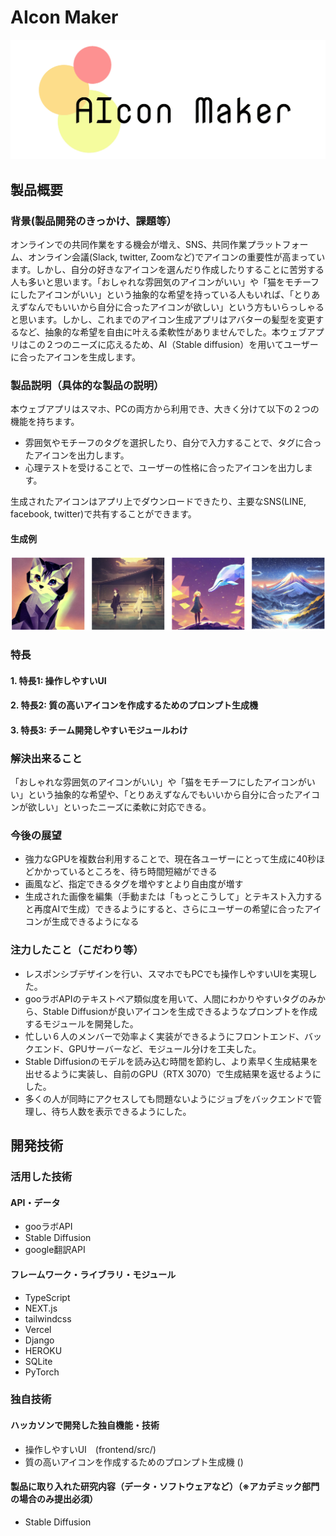 # AIcon Maker

[![IMAGE ALT TEXT HERE](cover_photo.png)](https://www.youtube.com/watch?v=A0VUN_eU3yg)

## 製品概要
### 背景(製品開発のきっかけ、課題等）
オンラインでの共同作業をする機会が増え、SNS、共同作業プラットフォーム、オンライン会議(Slack, twitter, Zoomなど)でアイコンの重要性が高まっています。しかし、自分の好きなアイコンを選んだり作成したりすることに苦労する人も多いと思います。「おしゃれな雰囲気のアイコンがいい」や「猫をモチーフにしたアイコンがいい」という抽象的な希望を持っている人もいれば、「とりあえずなんでもいいから自分に合ったアイコンが欲しい」という方もいらっしゃると思います。しかし、これまでのアイコン生成アプリはアバターの髪型を変更するなど、抽象的な希望を自由に叶える柔軟性がありませんでした。本ウェブアプリはこの２つのニーズに応えるため、AI（Stable diffusion）を用いてユーザーに合ったアイコンを生成します。
### 製品説明（具体的な製品の説明）
本ウェブアプリはスマホ、PCの両方から利用でき、大きく分けて以下の２つの機能を持ちます。
* 雰囲気やモチーフのタグを選択したり、自分で入力することで、タグに合ったアイコンを出力します。
* 心理テストを受けることで、ユーザーの性格に合ったアイコンを出力します。

生成されたアイコンはアプリ上でダウンロードできたり、主要なSNS(LINE, facebook, twitter)で共有することができます。

#### 生成例
![IMAGE ALT TEXT HERE](examples.png)



### 特長
#### 1. 特長1: 操作しやすいUI
#### 2. 特長2: 質の高いアイコンを作成するためのプロンプト生成機
#### 3. 特長3: チーム開発しやすいモジュールわけ

### 解決出来ること
「おしゃれな雰囲気のアイコンがいい」や「猫をモチーフにしたアイコンがいい」という抽象的な希望や、「とりあえずなんでもいいから自分に合ったアイコンが欲しい」といったニーズに柔軟に対応できる。

### 今後の展望
* 強力なGPUを複数台利用することで、現在各ユーザーにとって生成に40秒ほどかかっているところを、待ち時間短縮ができる
* 画風など、指定できるタグを増やすとより自由度が増す
* 生成された画像を編集（手動または「もっとこうして」とテキスト入力すると再度AIで生成）できるようにすると、さらにユーザーの希望に合ったアイコンが生成できるようになる

### 注力したこと（こだわり等）
* レスポンシブデザインを行い、スマホでもPCでも操作しやすいUIを実現した。
* gooラボAPIのテキストペア類似度を用いて、人間にわかりやすいタグのみから、Stable Diffusionが良いアイコンを生成できるようなプロンプトを作成するモジュールを開発した。
* 忙しい６人のメンバーで効率よく実装ができるようにフロントエンド、バックエンド、GPUサーバーなど、モジュール分けを工夫した。
* Stable Diffusionのモデルを読み込む時間を節約し、より素早く生成結果を出せるように実装し、自前のGPU（RTX 3070）で生成結果を返せるようにした。
* 多くの人が同時にアクセスしても問題ないようにジョブをバックエンドで管理し、待ち人数を表示できるようにした。

## 開発技術
### 活用した技術
#### API・データ
* gooラボAPI
* Stable Diffusion
* google翻訳API

#### フレームワーク・ライブラリ・モジュール
* TypeScript
* NEXT.js
* tailwindcss
* Vercel
* Django
* HEROKU
* SQLite
* PyTorch

### 独自技術
#### ハッカソンで開発した独自機能・技術
* 操作しやすいUI　(frontend/src/)
* 質の高いアイコンを作成するためのプロンプト生成機 ()

#### 製品に取り入れた研究内容（データ・ソフトウェアなど）（※アカデミック部門の場合のみ提出必須）
* Stable Diffusion
